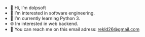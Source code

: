 - 👋 Hi, I’m dolpsoft
- 👀 I’m interested in software engineering.
- 🌱 I’m currently learning Python 3.
- 🌐 Im interested in web backend.
- 📩 You can reach me on this email adress: rekld26@gmail.com  


<!---
resoilsoft/resoilsoft is a ✨ special ✨ repository because its `README.md` (this file) appears on your GitHub profile.
You can click the Preview link to take a look at your changes.
--->
